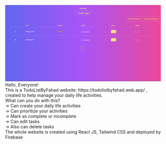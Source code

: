 <img src="webshot.png">
Hello, Everyone! </br>
This is a TodoListByFahad website: https://todolistbyfahad.web.app/ , created to help manage your daily life activities.</br>
What can you do with this?</br>
-> Can create your daily life activities</br>
-> Can prioritize your activities</br>
-> Mark as complete or incomplete</br>
-> Can edit tasks</br>
-> Also can delete tasks</br>
The whole website is created using React JS, Tailwind CSS and deployed by Firebase</br>
